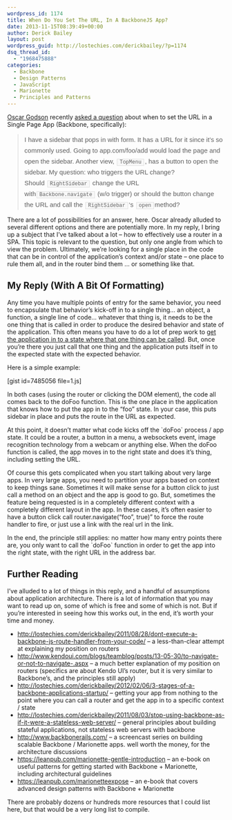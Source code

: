 ```yaml
---
wordpress_id: 1174
title: When Do You Set The URL, In A BackboneJS App?
date: 2013-11-15T08:39:49+00:00
author: Derick Bailey
layout: post
wordpress_guid: http://lostechies.com/derickbailey/?p=1174
dsq_thread_id:
  - "1968475888"
categories:
  - Backbone
  - Design Patterns
  - JavaScript
  - Marionette
  - Principles and Patterns
---
```

[Oscar Godson](https://twitter.com/oscargodson) recently [asked a question](https://gist.github.com/OscarGodson/239bc11a4e8c2b46faad) about when to set the URL in a Single Page App (Backbone, specifically):

> <span style="font-family: Helvetica, arial, freesans, clean, sans-serif;font-size: 15px;line-height: 25px">I have a sidebar that pops in with form. It has a URL for it since it&#8217;s so commonly used. Going to app.com/foo/add would load the page and open the sidebar. Another view, </span><code style="font-family: Consolas, 'Liberation Mono', Courier, monospace;font-size: 12px;margin: 0px 2px;padding: 0px 5px;border: 1px solid #dddddd;background-color: #f8f8f8">TopMenu</code><span style="font-family: Helvetica, arial, freesans, clean, sans-serif;font-size: 15px;line-height: 25px">, has a button to open the sidebar. My question: who triggers the URL change? Should </span><code style="font-family: Consolas, 'Liberation Mono', Courier, monospace;font-size: 12px;margin: 0px 2px;padding: 0px 5px;border: 1px solid #dddddd;background-color: #f8f8f8">RightSidebar</code><span style="font-family: Helvetica, arial, freesans, clean, sans-serif;font-size: 15px;line-height: 25px"> change the URL with</span><code style="font-family: Consolas, 'Liberation Mono', Courier, monospace;font-size: 12px;margin: 0px 2px;padding: 0px 5px;border: 1px solid #dddddd;background-color: #f8f8f8">Backbone.navigate</code><span style="font-family: Helvetica, arial, freesans, clean, sans-serif;font-size: 15px;line-height: 25px"> (w/o trigger) or should the button change the URL and call the </span><code style="font-family: Consolas, 'Liberation Mono', Courier, monospace;font-size: 12px;margin: 0px 2px;padding: 0px 5px;border: 1px solid #dddddd;background-color: #f8f8f8">RightSidebar</code><span style="font-family: Helvetica, arial, freesans, clean, sans-serif;font-size: 15px;line-height: 25px">&#8216;s </span><code style="font-family: Consolas, 'Liberation Mono', Courier, monospace;font-size: 12px;margin: 0px 2px;padding: 0px 5px;border: 1px solid #dddddd;background-color: #f8f8f8">open</code><span style="font-family: Helvetica, arial, freesans, clean, sans-serif;font-size: 15px;line-height: 25px">method?</span>

There are a lot of possibilities for an answer, here. Oscar already alluded to several different options and there are potentially more. In my reply, I bring up a subject that I&#8217;ve talked about a lot &#8211; how to effectively use a router in a SPA. This topic is relevant to the question, but only one angle from which to view the problem. Ultimately, we&#8217;re looking for a single place in the code that can be in control of the application&#8217;s context and/or state &#8211; one place to rule them all, and in the router bind them &#8230; or something like that.

## My Reply (With A Bit Of Formatting)

Any time you have multiple points of entry for the same behavior, you need to encapsulate that behavior&#8217;s kick-off in to a single thing&#8230; an object, a function, a single line of code&#8230; whatever that thing is, it needs to be the one thing that is called in order to produce the desired behavior and state of the application. This often means you have to do a lot of prep work to [get the application in to a state where that one thing can be called](http://lostechies.com/derickbailey/2012/02/06/3-stages-of-a-backbone-applications-startup/). But, once you&#8217;re there you just call that one thing and the application puts itself in to the expected state with the expected behavior.

Here is a simple example:

[gist id=7485056 file=1.js]

In both cases (using the router or clicking the DOM element), the code all comes back to the doFoo function. This is the one place in the application that knows how to put the app in to the &#8220;foo&#8221; state. In your case, this puts sidebar in place and puts the route in the URL as expected.

At this point, it doesn&#8217;t matter what code kicks off the \`doFoo\` process / app state. It could be a router, a button in a menu, a websockets event, image recognition technology from a webcam or anything else. When the doFoo function is called, the app moves in to the right state and does it&#8217;s thing, including setting the URL.

Of course this gets complicated when you start talking about very large apps. In very large apps, you need to partition your apps based on context to keep things sane. Sometimes it will make sense for a button click to just call a method on an object and the app is good to go. But, sometimes the feature being requested is in a completely different context with a completely different layout in the app. In these cases, it&#8217;s often easier to have a button click call router.navigate(&#8220;foo&#8221;, true)&#8221; to force the route handler to fire, or just use a link with the real url in the link.

In the end, the principle still applies: no matter how many entry points there are, you only want to call the \`doFoo\` function in order to get the app into the right state, with the right URL in the address bar.

## Further Reading

I&#8217;ve alluded to a lot of things in this reply, and a handful of assumptions about application architecture. There is a lot of information that you may want to read up on, some of which is free and some of which is not. But if you&#8217;re interested in seeing how this works out, in the end, it&#8217;s worth your time and money.

  * <http://lostechies.com/derickbailey/2011/08/28/dont-execute-a-backbone-js-route-handler-from-your-code/> &#8211; a less-than-clear attempt at explaining my position on routers
  * <http://www.kendoui.com/blogs/teamblog/posts/13-05-30/to-navigate-or-not-to-navigate-.aspx> &#8211; a much better explanation of my position on routers (specifics are about Kendo UI&#8217;s router, but it is very similar to Backbone&#8217;s, and the principles still apply)
  * <http://lostechies.com/derickbailey/2012/02/06/3-stages-of-a-backbone-applications-startup/> &#8211; getting your app from nothing to the point where you can call a router and get the app in to a specific context / state
  * <http://lostechies.com/derickbailey/2011/08/03/stop-using-backbone-as-if-it-were-a-stateless-web-server/> &#8211; general principles about building stateful applications, not stateless web servers with backbone
  * <http://www.backbonerails.com/> &#8211; a screencast series on building scalable Backbone / Marionette apps. well worth the money, for the architecture discussions
  * <https://leanpub.com/marionette-gentle-introduction> &#8211; an e-book on useful patterns for getting started with Backbone + Marionette, including architectural guidelines
  * <https://leanpub.com/marionetteexpose> &#8211; an e-book that covers advanced design patterns with Backbone + Marionette

There are probably dozens or hundreds more resources that I could list here, but that would be a very long list to compile. 